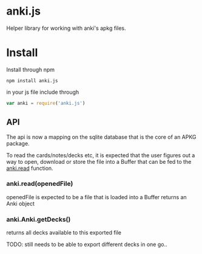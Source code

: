 # anki.js

Helper library for working with anki's apkg files.

# Install
Install through npm 
```
npm install anki.js
```

in your js file include through
```js
var anki = require('anki.js')
```

## API
The api is now a mapping on the sqlite database that is the core of an APKG package.

To read the cards/notes/decks etc, it is expected that the user figures out a way to open, download or store the file into a Buffer that can be fed to the [anki.read](#anki.read) function.

### anki.read(openedFile)
openedFile is expected to be a file that is loaded into a Buffer
returns an Anki object

### anki.Anki.getDecks()
returns all decks available to this exported file

TODO: still needs to be able to export different decks in one go..


